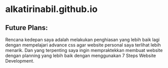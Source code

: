 # alkatirinabil.github.io

## Future Plans:
Rencana kedepan saya adalah melakukan penghiasan yang lebih baik lagi dengan mempelajari advance css agar website personal saya terlihat lebih menarik. Dan yang terpenting saya ingin mempraktekkan membuat website dengan planning yang lebih baik dengan menggunakan 7 Steps Website Development.
